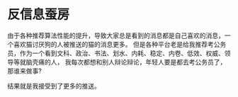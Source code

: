 # 反信息蚕房
由于各种推荐算法性能的提升，导致大家总是看到的消息都是自己喜欢的消息，一个喜欢猫讨厌狗的人被推送的猫的消息更多。
但是各种平台老是给我推荐考公务员，作为一个看到文科、政治、书法、划水、内耗、稳定、内卷、低效、权威、领导等就脑壳痛的人，
我每次都想和别人辩论辩论，年轻人要是都去考公务员了，那谁来做事?

结果就是我接受到了更多的推送。
